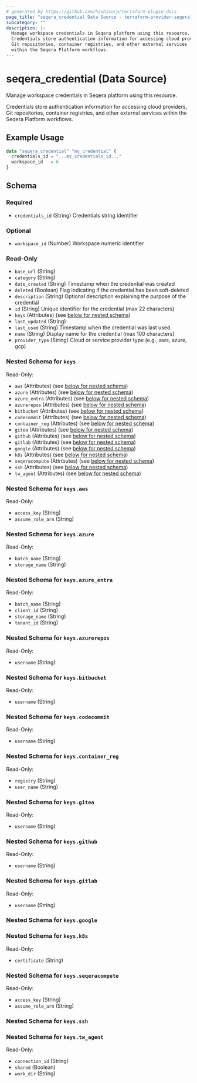 ```yaml
---
# generated by https://github.com/hashicorp/terraform-plugin-docs
page_title: "seqera_credential Data Source - terraform-provider-seqera"
subcategory: ""
description: |-
  Manage workspace credentials in Seqera platform using this resource.
  Credentials store authentication information for accessing cloud providers,
  Git repositories, container registries, and other external services
  within the Seqera Platform workflows.
---
```


# seqera_credential (Data Source)

Manage workspace credentials in Seqera platform using this resource.

Credentials store authentication information for accessing cloud providers,
Git repositories, container registries, and other external services
within the Seqera Platform workflows.

## Example Usage

```terraform
data "seqera_credential" "my_credential" {
  credentials_id = "...my_credentials_id..."
  workspace_id   = 6
}
```

<!-- schema generated by tfplugindocs -->
## Schema

### Required

- `credentials_id` (String) Credentials string identifier

### Optional

- `workspace_id` (Number) Workspace numeric identifier

### Read-Only

- `base_url` (String)
- `category` (String)
- `date_created` (String) Timestamp when the credential was created
- `deleted` (Boolean) Flag indicating if the credential has been soft-deleted
- `description` (String) Optional description explaining the purpose of the credential
- `id` (String) Unique identifier for the credential (max 22 characters)
- `keys` (Attributes) (see [below for nested schema](#nestedatt--keys))
- `last_updated` (String)
- `last_used` (String) Timestamp when the credential was last used
- `name` (String) Display name for the credential (max 100 characters)
- `provider_type` (String) Cloud or service provider type (e.g., aws, azure, gcp)

<a id="nestedatt--keys"></a>
### Nested Schema for `keys`

Read-Only:

- `aws` (Attributes) (see [below for nested schema](#nestedatt--keys--aws))
- `azure` (Attributes) (see [below for nested schema](#nestedatt--keys--azure))
- `azure_entra` (Attributes) (see [below for nested schema](#nestedatt--keys--azure_entra))
- `azurerepos` (Attributes) (see [below for nested schema](#nestedatt--keys--azurerepos))
- `bitbucket` (Attributes) (see [below for nested schema](#nestedatt--keys--bitbucket))
- `codecommit` (Attributes) (see [below for nested schema](#nestedatt--keys--codecommit))
- `container_reg` (Attributes) (see [below for nested schema](#nestedatt--keys--container_reg))
- `gitea` (Attributes) (see [below for nested schema](#nestedatt--keys--gitea))
- `github` (Attributes) (see [below for nested schema](#nestedatt--keys--github))
- `gitlab` (Attributes) (see [below for nested schema](#nestedatt--keys--gitlab))
- `google` (Attributes) (see [below for nested schema](#nestedatt--keys--google))
- `k8s` (Attributes) (see [below for nested schema](#nestedatt--keys--k8s))
- `seqeracompute` (Attributes) (see [below for nested schema](#nestedatt--keys--seqeracompute))
- `ssh` (Attributes) (see [below for nested schema](#nestedatt--keys--ssh))
- `tw_agent` (Attributes) (see [below for nested schema](#nestedatt--keys--tw_agent))

<a id="nestedatt--keys--aws"></a>
### Nested Schema for `keys.aws`

Read-Only:

- `access_key` (String)
- `assume_role_arn` (String)


<a id="nestedatt--keys--azure"></a>
### Nested Schema for `keys.azure`

Read-Only:

- `batch_name` (String)
- `storage_name` (String)


<a id="nestedatt--keys--azure_entra"></a>
### Nested Schema for `keys.azure_entra`

Read-Only:

- `batch_name` (String)
- `client_id` (String)
- `storage_name` (String)
- `tenant_id` (String)


<a id="nestedatt--keys--azurerepos"></a>
### Nested Schema for `keys.azurerepos`

Read-Only:

- `username` (String)


<a id="nestedatt--keys--bitbucket"></a>
### Nested Schema for `keys.bitbucket`

Read-Only:

- `username` (String)


<a id="nestedatt--keys--codecommit"></a>
### Nested Schema for `keys.codecommit`

Read-Only:

- `username` (String)


<a id="nestedatt--keys--container_reg"></a>
### Nested Schema for `keys.container_reg`

Read-Only:

- `registry` (String)
- `user_name` (String)


<a id="nestedatt--keys--gitea"></a>
### Nested Schema for `keys.gitea`

Read-Only:

- `username` (String)


<a id="nestedatt--keys--github"></a>
### Nested Schema for `keys.github`

Read-Only:

- `username` (String)


<a id="nestedatt--keys--gitlab"></a>
### Nested Schema for `keys.gitlab`

Read-Only:

- `username` (String)


<a id="nestedatt--keys--google"></a>
### Nested Schema for `keys.google`


<a id="nestedatt--keys--k8s"></a>
### Nested Schema for `keys.k8s`

Read-Only:

- `certificate` (String)


<a id="nestedatt--keys--seqeracompute"></a>
### Nested Schema for `keys.seqeracompute`

Read-Only:

- `access_key` (String)
- `assume_role_arn` (String)


<a id="nestedatt--keys--ssh"></a>
### Nested Schema for `keys.ssh`


<a id="nestedatt--keys--tw_agent"></a>
### Nested Schema for `keys.tw_agent`

Read-Only:

- `connection_id` (String)
- `shared` (Boolean)
- `work_dir` (String)
